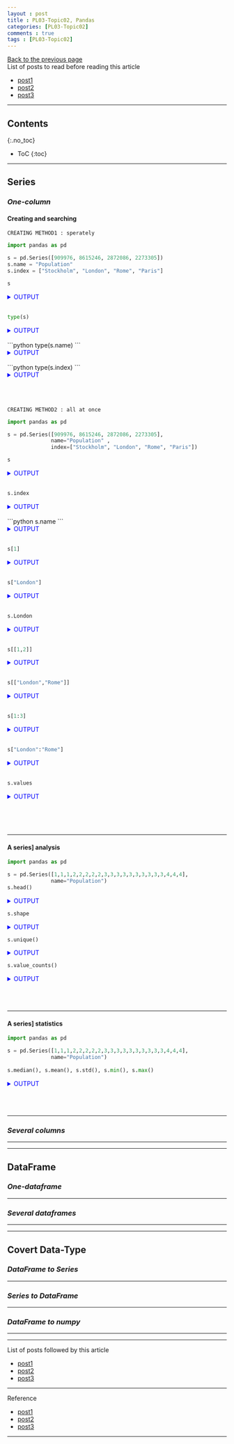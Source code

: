 ```yaml
---
layout : post
title : PL03-Topic02, Pandas
categories: [PL03-Topic02]
comments : true
tags : [PL03-Topic02]
---
```

[Back to the previous page](https://userdyk-github.github.io/pl03/PL03-Libraries.html) <br>
List of posts to read before reading this article
- <a href='https://userdyk-github.github.io/'>post1</a>
- <a href='https://userdyk-github.github.io/'>post2</a>
- <a href='https://userdyk-github.github.io/'>post3</a>

---

## Contents
{:.no_toc}

* ToC
{:toc}

<hr class="division1">

## **Series**

### ***One-column***

#### Creating and searching

`CREATING METHOD1 : sperately`
```python
import pandas as pd

s = pd.Series([909976, 8615246, 2872086, 2273305])
s.name = "Population"
s.index = ["Stockholm", "London", "Rome", "Paris"] 
```
```python
s
```
<details markdown="1">
<summary class='jb-small' style="color:blue">OUTPUT</summary>
<hr class='division3'>
```
Stockholm     909976
London       8615246
Rome         2872086
Paris        2273305
Name: Population, dtype: int64
```
<hr class='division3'>
</details>
<br>

```python
type(s)
```
<details markdown="1">
<summary class='jb-small' style="color:blue">OUTPUT</summary>
<hr class='division3'>
```
<class 'pandas.core.series.Series'> 
```
<hr class='division3'>
</details>

<br>
```python
type(s.name)
```
<details markdown="1">
<summary class='jb-small' style="color:blue">OUTPUT</summary>
<hr class='division3'>
```
<class 'str'> 
```
<hr class='division3'>
</details>

<br>
```python
type(s.index)
```
<details markdown="1">
<summary class='jb-small' style="color:blue">OUTPUT</summary>
<hr class='division3'>
```
<class 'pandas.core.indexes.base.Index'>
```
<hr class='division3'>
</details>


<br><br><br>
`CREATING METHOD2 : all at once`
```python
import pandas as pd

s = pd.Series([909976, 8615246, 2872086, 2273305], 
              name="Population" ,
              index=["Stockholm", "London", "Rome", "Paris"])
```
```python
s
```
<details markdown="1">
<summary class='jb-small' style="color:blue">OUTPUT</summary>
<hr class='division3'>
```
Stockholm     909976
London       8615246
Rome         2872086
Paris        2273305
Name: Population, dtype: int64
```
<hr class='division3'>
</details>
<br>

```python 
s.index
```
<details markdown="1">
<summary class='jb-small' style="color:blue">OUTPUT</summary>
<hr class='division3'>
```
Index(['Stockholm', 'London', 'Rome', 'Paris'], dtype='object')
```
<hr class='division3'>
</details>
<br>
```python 
s.name
```
<details markdown="1">
<summary class='jb-small' style="color:blue">OUTPUT</summary>
<hr class='division3'>
```
'Population'
```
<hr class='division3'>
</details>
<br>

```python 
s[1]
```
<details markdown="1">
<summary class='jb-small' style="color:blue">OUTPUT</summary>
<hr class='division3'>
method0 : searching single value 
```
8615246
```
<hr class='division3'>
</details>
<br>

```python 
s["London"]
```
<details markdown="1">
<summary class='jb-small' style="color:blue">OUTPUT</summary>
<hr class='division3'>
method1 : searching single value 
```
8615246
```
<hr class='division3'>
</details>
<br>

```python 
s.London
```
<details markdown="1">
<summary class='jb-small' style="color:blue">OUTPUT</summary>
<hr class='division3'>
method2 : searching single value 
```
8615246
```
<hr class='division3'>
</details>
<br>

```python 
s[[1,2]]
```
<details markdown="1">
<summary class='jb-small' style="color:blue">OUTPUT</summary>
<hr class='division3'>
method0 : searching multi-values
```
London    8615246
Rome      2872086
Name: Population, dtype: int64
```
<hr class='division3'>
</details>
<br>

```python 
s[["London","Rome"]]
```
<details markdown="1">
<summary class='jb-small' style="color:blue">OUTPUT</summary>
<hr class='division3'>
method1 : searching multi-values 
```
London    8615246
Rome      2872086
Name: Population, dtype: int64
```
<hr class='division3'>
</details>
<br>

```python 
s[1:3]
```
<details markdown="1">
<summary class='jb-small' style="color:blue">OUTPUT</summary>
<hr class='division3'>
method2 : searching multi-values
```
London    8615246
Rome      2872086
Name: Population, dtype: int64
```
<hr class='division3'>
</details>
<br>

```python 
s["London":"Rome"]
```
<details markdown="1">
<summary class='jb-small' style="color:blue">OUTPUT</summary>
<hr class='division3'>
method3 : searching multi-values 
```
London    8615246
Rome      2872086
Name: Population, dtype: int64
```
<hr class='division3'>
</details>
<br>

```python 
s.values
```
<details markdown="1">
<summary class='jb-small' style="color:blue">OUTPUT</summary>
<hr class='division3'>
method searching all values 
```
array([ 909976, 8615246, 2872086, 2273305], dtype=int64)
```
<hr class='division3'>
</details>

<br><br><br>

---





#### A series] analysis

```python
import pandas as pd

s = pd.Series([1,1,1,2,2,2,2,2,3,3,3,3,3,3,3,3,3,3,4,4,4], 
              name="Population")
s.head()
```
<details markdown="1">
<summary class='jb-small' style="color:blue">OUTPUT</summary>
<hr class='division3'>
```
0    1
1    1
2    1
3    2
4    2
Name: Population, dtype: int64
```
<hr class='division3'>
</details>

```python
s.shape
```
<details markdown="1">
<summary class='jb-small' style="color:blue">OUTPUT</summary>
<hr class='division3'>
```
(21,)
```
<hr class='division3'>
</details>

```python
s.unique()
```
<details markdown="1">
<summary class='jb-small' style="color:blue">OUTPUT</summary>
<hr class='division3'>
```
array([1, 2, 3, 4], dtype=int64)
```
<hr class='division3'>
</details>

```python
s.value_counts()
```
<details markdown="1">
<summary class='jb-small' style="color:blue">OUTPUT</summary>
<hr class='division3'>
```
3    10
2     5
4     3
1     3
Name: Population, dtype: int64
```
<hr class='division3'>
</details>
<br><br><br>

---

#### A series] statistics

```python
import pandas as pd

s = pd.Series([1,1,1,2,2,2,2,2,3,3,3,3,3,3,3,3,3,3,4,4,4], 
              name="Population")
              
s.median(), s.mean(), s.std(), s.min(), s.max()
```
<details markdown="1">
<summary class='jb-small' style="color:blue">OUTPUT</summary>
<hr class='division3'>
```
(3.0, 2.619047619047619, 0.9206622874969125, 1, 4)
```
<hr class='division3'>
</details>
<br><br><br>

---

### ***Several columns***

---

<hr class="division2">

## **DataFrame**

### ***One-dataframe***

---

### ***Several dataframes***

---

<hr class="division2">

## **Covert Data-Type**

### ***DataFrame to Series***

---

### ***Series to DataFrame***

---

### ***DataFrame to numpy***

---

<hr class="division1">

List of posts followed by this article
- [post1](https://userdyk-github.github.io/)
- <a href='https://userdyk-github.github.io/'>post2</a>
- <a href='https://userdyk-github.github.io/'>post3</a>

---

Reference
- [post1](https://userdyk-github.github.io/)
- <a href='https://userdyk-github.github.io/'>post2</a>
- <a href='https://userdyk-github.github.io/'>post3</a>

---


